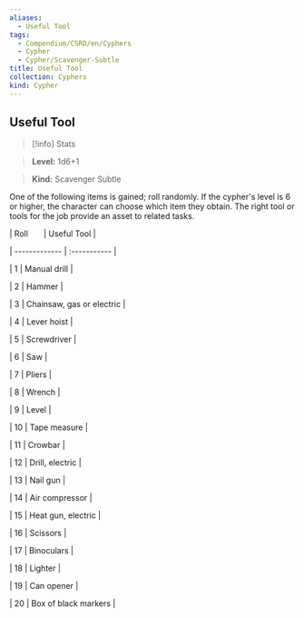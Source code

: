 ```yaml
---
aliases:
  - Useful Tool
tags:
  - Compendium/CSRD/en/Cyphers
  - Cypher
  - Cypher/Scavenger-Subtle
title: Useful Tool
collection: Cyphers
kind: Cypher
---
```

## Useful Tool    
>[!info] Stats    
> **Level:** 1d6+1    
> **Kind:** Scavenger Subtle  
    
One of the following items is gained; roll randomly. If the cypher's level is 6 or higher, the character can choose which item they obtain. The right tool or tools for the job provide an asset to related tasks.    
  
|  Roll &nbsp; &nbsp; &nbsp; | Useful Tool  |    
| ------------- | :----------- |    
| 1 | Manual drill |    
| 2 | Hammer |    
| 3 | Chainsaw, gas or electric |    
| 4 | Lever hoist |    
| 5 | Screwdriver |    
| 6 | Saw |    
| 7 | Pliers |    
| 8 | Wrench |    
| 9 | Level |    
| 10 | Tape measure |    
| 11 | Crowbar |    
| 12 | Drill, electric |    
| 13 | Nail gun |    
| 14 | Air compressor |    
| 15 | Heat gun, electric |    
| 16 | Scissors |    
| 17 | Binoculars |    
| 18 | Lighter |    
| 19 | Can opener |    
| 20 | Box of black markers |